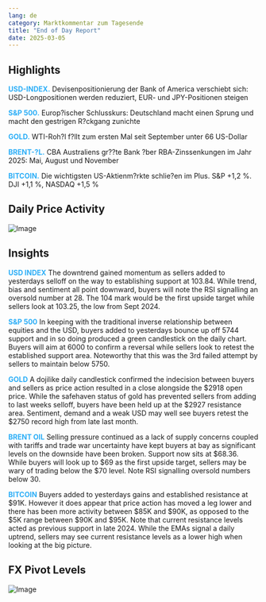 ```yaml
---
lang: de
category: Marktkommentar zum Tagesende
title: "End of Day Report"
date: 2025-03-05
---
```



<h2>Highlights</h2>
<strong style="color: #2caef7;">USD-INDEX.</strong> Devisenpositionierung der Bank of America verschiebt sich: USD-Longpositionen werden reduziert, EUR- und JPY-Positionen steigen


<strong style="color: #2caef7;">S&P 500.</strong> Europ?ischer Schlusskurs: Deutschland macht einen Sprung und macht den gestrigen R?ckgang zunichte

<strong style="color: #2caef7;">GOLD.</strong> WTI-Roh?l f?llt zum ersten Mal seit September unter 66 US-Dollar

<strong style="color: #2caef7;">BRENT-?L.</strong> CBA Australiens gr??te Bank ?ber RBA-Zinssenkungen im Jahr 2025: Mai, August und November

<strong style="color: #2caef7;">BITCOIN.</strong> Die wichtigsten US-Aktienm?rkte schlie?en im Plus. S&P +1,2 %. DJI +1,1 %, NASDAQ +1,5 %



<h2>Daily Price Activity</h2>
<img src="https://markleighedu.github.io/img/Mar-2025/05-Mar-2025/price.jpg" alt="Image"/>

<h2>Insights</h2>
<strong style="color: #2caef7;">USD INDEX</strong> The downtrend gained momentum as sellers added to yesterdays selloff on the way to establishing support at 103.84. While trend, bias and sentiment all point downward, buyers will note the RSI signalling an oversold number at 28. The 104 mark would be the first upside target while sellers look at 103.25, the low from Sept 2024.

<strong style="color: #2caef7;">S&P 500</strong> In keeping with the traditional inverse relationship between equities and the USD, buyers added to yesterdays bounce up off 5744 support and in so doing produced a green candlestick on the daily chart. Buyers will aim at 6000 to confirm a reversal while sellers look to retest the established support area. Noteworthy that this was the 3rd failed attempt by sellers to maintain below 5750.

<strong style="color: #2caef7;">GOLD</strong> A dojilike daily candlestick confirmed the indecision between buyers and sellers as price action resulted in a close alongside the $2918 open price. While the safehaven status of gold has prevented sellers from adding to last weeks selloff, buyers have been held up at the $2927 resistance area. Sentiment, demand  and a weak USD may well see buyers retest the $2750 record high from late last month.

<strong style="color: #2caef7;">BRENT OIL</strong> Selling pressure continued as a lack of supply concerns coupled with tariffs and trade war uncertainty have kept buyers at bay as significant levels on the downside have been broken. Support now sits at $68.36. While buyers will look up to $69 as the first upside target, sellers may be wary of trading below the $70 level. Note RSI signalling oversold numbers below 30.

<strong style="color: #2caef7;">BITCOIN</strong> Buyers added to yesterdays gains and established resistance at $91K. However it does appear that price action has moved a leg lower and there has been more activity between $85K and $90K, as opposed to the $5K range between $90K and $95K. Note that current resistance levels acted as previous support in late 2024. While the EMAs signal a daily uptrend, sellers may see current resistance levels as a lower high when looking at the big picture.



<h2>FX Pivot Levels</h2>
<img src="https://markleighedu.github.io/img/Mar-2025/05-Mar-2025/pivot.jpg" alt="Image"/>